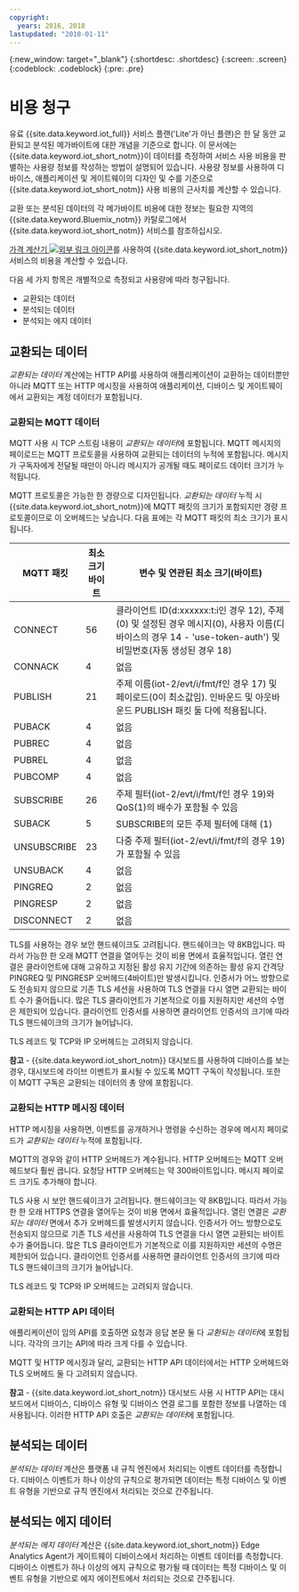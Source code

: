 ```yaml
---
copyright:
  years: 2016, 2018
lastupdated: "2018-01-11"
---
```

{:new_window: target="_blank"}
{:shortdesc: .shortdesc}
{:screen: .screen}
{:codeblock: .codeblock}
{:pre: .pre}

# 비용 청구

유료 {{site.data.keyword.iot_full}} 서비스 플랜('Lite'가 아닌 플랜)은 한 달 동안 교환되고 분석된 메가바이트에 대한 개념을 기준으로 합니다.  이 문서에는 {{site.data.keyword.iot_short_notm}}이 데이터를 측정하여 서비스 사용 비용을 판별하는 사용량 정보를 작성하는 방법이 설명되어 있습니다.  사용량 정보를 사용하여 디바이스, 애플리케이션 및 게이트웨이의 디자인 및 수를 기준으로 {{site.data.keyword.iot_short_notm}} 사용 비용의 근사치를 계산할 수 있습니다.

교환 또는 분석된 데이터의 각 메가바이트 비용에 대한 정보는 필요한 지역의 {{site.data.keyword.Bluemix_notm}} 카탈로그에서 {{site.data.keyword.iot_short_notm}} 서비스를 참조하십시오. 

[가격 계산기 ![외부 링크 아이콘](../../../icons/launch-glyph.svg "외부 링크 아이콘")](http://iot-cost-calculator.ng.bluemix.net/)를 사용하여 {{site.data.keyword.iot_short_notm}} 서비스의 비용을 계산할 수 있습니다.

다음 세 가지 항목은 개별적으로 측정되고 사용량에 따라 청구됩니다. 
- 교환되는 데이터
- 분석되는 데이터
- 분석되는 에지 데이터

## 교환되는 데이터
*교환되는 데이터* 계산에는 HTTP API를 사용하여 애플리케이션이 교환하는 데이터뿐만 아니라 MQTT 또는 HTTP 메시징을 사용하여 애플리케이션, 디바이스 및 게이트웨이에서 교환되는 계정 데이터가 포함됩니다.

### 교환되는 MQTT 데이터
MQTT 사용 시 TCP 스트림 내용이 *교환되는 데이터*에 포함됩니다.  MQTT 메시지의 페이로드는 MQTT 프로토콜을 사용하여 교환되는 데이터의 누적에 포함됩니다.  메시지가 구독자에게 전달될 때만이 아니라 메시지가 공개될 때도 페이로드 데이터 크기가 누적됩니다.

MQTT 프로토콜은 가능한 한 경량으로 디자인됩니다.  *교환되는 데이터* 누적 시 {{site.data.keyword.iot_short_notm}}에 MQTT 패킷의 크기가 포함되지만 경량 프로토콜이므로 이 오버헤드는 낮습니다.  다음 표에는 각 MQTT 패킷의 최소 크기가 표시됩니다.

|MQTT 패킷                    |최소 크기 바이트  |변수 및 연관된 최소 크기(바이트)|
|-------------------------------|--------------------|-------------------------------------------------|
|CONNECT                        |56                  |클라이언트 ID(d:xxxxxx:t:i인 경우 12), 주제(0) 및 설정된 경우 메시지(0), 사용자 이름(디바이스의 경우 14 - 'use-token-auth') 및 비밀번호(자동 생성된 경우 18)|
|CONNACK                        |4                   |없음|
|PUBLISH                        |21                  |주제 이름(iot-2/evt/i/fmt/f인 경우 17) 및 페이로드(0이 최소값임).  인바운드 및 아웃바운드 PUBLISH 패킷 둘 다에 적용됩니다.|
|PUBACK                         |4                   |없음|
|PUBREC                         |4                   |없음|
|PUBREL                         |4                   |없음|
|PUBCOMP                        |4                   |없음|
|SUBSCRIBE                      |26                  |주제 필터(iot-2/evt/i/fmt/f인 경우 19)와 QoS(1)의 배수가 포함될 수 있음|
|SUBACK                         |5                   |SUBSCRIBE의 모든 주제 필터에 대해 (1)|
|UNSUBSCRIBE                    |23                  |다중 주제 필터(iot-2/evt/i/fmt/f의 경우 19)가 포함될 수 있음|
|UNSUBACK                       |4                   |없음|
|PINGREQ                        |2                   |없음|
|PINGRESP                       |2                   |없음|
|DISCONNECT                     |2                   |없음|

TLS를 사용하는 경우 보안 핸드쉐이크도 고려됩니다. 핸드쉐이크는 약 8KB입니다. 따라서 가능한 한 오래 MQTT 연결을 열어두는 것이 비용 면에서 효율적입니다. 열린 연결은 클라이언트에 대해 고유하고 지정된 활성 유지 기간에 의존하는 활성 유지 간격당 PINGREQ 및 PINGRESP 오버헤드(4바이트)만 발생시킵니다.  인증서가 어느 방향으로도 전송되지 않으므로 기존 TLS 세션을 사용하여 TLS 연결을 다시 열면 교환되는 바이트 수가 줄어듭니다.  많은 TLS 클라이언트가 기본적으로 이를 지원하지만 세션의 수명은 제한되어 있습니다.  클라이언트 인증서를 사용하면 클라이언트 인증서의 크기에 따라 TLS 핸드쉐이크의 크기가 늘어납니다. 

TLS 레코드 및 TCP와 IP 오버헤드는 고려되지 않습니다.

**참고** - {{site.data.keyword.iot_short_notm}} 대시보드를 사용하여 디바이스를 보는 경우, 대시보드에 라이브 이벤트가 표시될 수 있도록 MQTT 구독이 작성됩니다.  또한 이 MQTT 구독은 교환되는 데이터의 총 양에 포함됩니다.

### 교환되는 HTTP 메시징 데이터
HTTP 메시징을 사용하면, 이벤트를 공개하거나 명령을 수신하는 경우에 메시지 페이로드가 *교환되는 데이터* 누적에 포함됩니다.

MQTT의 경우와 같이 HTTP 오버헤드가 계수됩니다.  HTTP 오버헤드는 MQTT 오버헤드보다 훨씬 큽니다. 요청당 HTTP 오버헤드는 약 300바이트입니다. 메시지 페이로드 크기도 추가해야 합니다.

TLS 사용 시 보안 핸드쉐이크가 고려됩니다.  핸드쉐이크는 약 8KB입니다.  따라서 가능한 한 오래 HTTPS 연결을 열어두는 것이 비용 면에서 효율적입니다.  열린 연결은 *교환되는 데이터* 면에서 추가 오버헤드를 발생시키지 않습니다.  인증서가 어느 방향으로도 전송되지 않으므로 기존 TLS 세션을 사용하여 TLS 연결을 다시 열면 교환되는 바이트 수가 줄어듭니다.  많은 TLS 클라이언트가 기본적으로 이를 지원하지만 세션의 수명은 제한되어 있습니다.  클라이언트 인증서를 사용하면 클라이언트 인증서의 크기에 따라 TLS 핸드쉐이크의 크기가 늘어납니다.

TLS 레코드 및 TCP와 IP 오버헤드는 고려되지 않습니다.

### 교환되는 HTTP API 데이터
애플리케이션이 임의 API를 호출하면 요청과 응답 본문 둘 다 *교환되는 데이터*에 포함됩니다.  각각의 크기는 API에 따라 크게 다를 수 있습니다.

MQTT 및 HTTP 메시징과 달리, 교환되는 HTTP API 데이터에서는 HTTP 오버헤드와 TLS 오버헤드 둘 다 고려되지 않습니다.

**참고** - {{site.data.keyword.iot_short_notm}} 대시보드 사용 시 HTTP API는 대시보드에서 디바이스, 디바이스 유형 및 디바이스 연결 로그를 포함한 정보를 나열하는 데 사용됩니다.  이러한 HTTP API 호출은 *교환되는 데이터*에 포함됩니다.

## 분석되는 데이터
*분석되는 데이터* 계산은 플랫폼 내 규칙 엔진에서 처리되는 이벤트 데이터를 측정합니다.  디바이스 이벤트가 하나 이상의 규칙으로 평가되면 데이터는 특정 디바이스 및 이벤트 유형을 기반으로 규칙 엔진에서 처리되는 것으로 간주됩니다. 

## 분석되는 에지 데이터
*분석되는 에지 데이터* 계산은 {{site.data.keyword.iot_short_notm}} Edge Analytics Agent가 게이트웨이 디바이스에서 처리하는 이벤트 데이터를 측정합니다.  디바이스 이벤트가 하나 이상의 에지 규칙으로 평가될 때 데이터는 특정 디바이스 및 이벤트 유형을 기반으로 에지 에이전트에서 처리되는 것으로 간주됩니다. 

